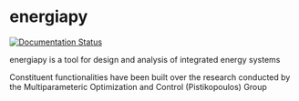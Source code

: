 # energiapy


[![Documentation Status](https://readthedocs.org/projects/energiapy/badge/?version=latest)](https://energiapy.readthedocs.io/en/latest/?badge=latest)


energiapy is a tool for design and analysis of integrated energy systems 

Constituent functionalities have been built over the research conducted by the Multiparameteric Optimization and Control (Pistikopoulos) Group

